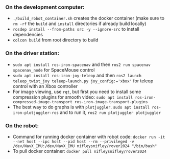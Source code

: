 ### On the development computer:
- `./build_robot_container.sh` creates the docker container (make sure to `rm -rf` the `build` and `install` directories if already build locally)
- `rosdep install --from-paths src -y --ignore-src` to install dependencies
- `colcon build` from root directory to build

### On the driver station:
- `sudo apt install ros-iron-spacenav` and then `ros2 run spacenav spacenav_node` for SpaceMouse control
- `sudo apt install ros-iron-joy-teleop`  and then `ros2 launch teleop_twist_joy teleop-launch.py joy_config:='xbox'` for teleop control with an Xbox controller
- For image viewing, use `rqt`, but first you need to install some compression plugins for smooth video: `sudo apt install ros-iron-compressed-image-transport ros-iron-image-transport-plugins`
- The best way to do graphs is with `plotjuggler`. `sudo apt install ros-iron-plotjuggler-ros` and to run it, `ros2 run plotjuggler plotjuggler`

### On the robot:
- Command for running docker container with robot code: `docker run -it --net host --ipc host --pid host --rm --privileged -v /dev/NavX_IMU:/dev/NavX_IMU nifleysnifley/rover2024 "/bin/bash"`
- To pull docker container: `docker pull nifleysnifley/rover2024`
